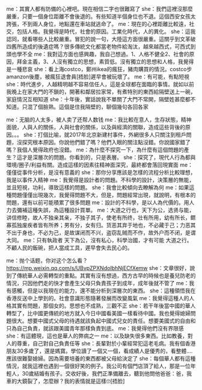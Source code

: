 me：其實人都有防備的心裡吧。現在相信二字也很難寫了
she：我們這裡沒那麼嚴重，只要一個身位距離不會後退的。有些知道半個身位也不退。這個西安女孩太誇張，不到兩人身位，地點還在車站就逃命了。
me：現在的心裡距離比較遠，社交，包括人格。我覺得是時代，社會的原因。工業化時代，人的異化。
she：這我認同，就看哪些人比較嚴重。冒犯的說一句，大陸這方面很嚴重。這關乎到文革破四舊所造成的後遺症嗎？很多傳統文化都當老物件給淘汰，越來越西式，可西式到頭也學不全
me：我對這方面也感興趣，我自己想過。1、人格不健全2、社會的原因，拜金主義，3、人沒有獨立的思想，素質低。沒有獨立的思想和人格，我覺得是一種悲哀
she：看上海costco，鄭州ikea的瘋狂，豬肉購買的情況。costco步amanzon後塵，被瘋狂退會員[捂脸]遲早會被玩壞了。
me：有可能，有點短視
she：時代進步，人越精明越不容易信任人，這是全球都在面臨的事情。就如以前我晚上在家大門的不鎖的，開著和鄰居拉家常，有煮特別的東西給隔壁送上一碗，家庭情況互相知道
she：十年後，實話說我不單關了大門不常開，隔壁姓甚麼都不知道。只混了個臉熟。這個是住我隔壁的，聊個幾句各回各家

me：无脑的人太多，被人卖了还帮人数钱
me：我比較在意人，生存狀態，精神面貌，人與人的關係，人與社會的關係，以及與經濟的關聯，造成這些背後的原因。。。
she：打個比喻，就2017年北京新建村事件，外網很多人只關注到租戶問題，沒探究根本原因。你說他們錯了嗎？他們入眼的關注點沒錯。你說國家錯了嗎？我個人覺得政府也沒錯。
me：為什麼不探究一下，為什麼有這個問題的產生？這才是深層次的問題。你看到的，只是表層。
she：探究了，現代人行為都與環境/圈子/利益有關。造成這樣的因素往精神面深究，最終都會落回現實面
me：僅僅從事件分析，是沒有意義的
she：那你分享應該是怎樣的流程分析比較理想，我是以事件入精神
me：我覺得是設計者的問題。不科學的設計，決策層的無能，並且短視，功利，導致這樣的問題。
she：我會比較傾向去瞭解為何
me：如果這種問題僅僅出現幾次，我覺得問題不大，但是，問題經常出現，就說明，有根本的問題，還有以前可能積累了很多問題
me：設計的不科學，是以人為代價的。用人力去彌補這種失誤，為這種設計買單。
me：大道之行也，天下为公，选贤与能，讲信修睦，故人不独亲其亲，不独子其子，使老有所终，壮有所用，幼有所长，鳏寡孤独废疾者皆有所养；男有分，女有归。货恶其弃于地也，不必藏于己；力恶其不出于身也，不必为己，是故谋闭而不兴，盗窃乱贼而不作，故外户而不闭，是谓大同。
me：只有執政者 天下為公，沒有私心，科學治國，才有可能 大道之行。不顧人民的飯碗，把人當成工具，遲早會失去民心的。

me：抛个话题，你对这个怎么看？
https://mp.weixin.qq.com/s/UBvpZPXNdoIbhNjECfXemw
she：文章很好，說到了傳統華人必需轉型的重點。其實有沒有想過，西方古早的時候也是養兒防老的情況，只因他們走的快才會產生父母只負責孩子到成年，成年後就不管了
me：我有感觸，但是以我現在的能力，還不能分析到深層次的東西。
she：這種領悟我在香港反送中上學到的。社會意識形態隨著發展而改變風氣
me：我覺得這種人的人格其實有問題，那個女的。思想也不成熟，三觀不正
she：若干年後當中國的華人轉型了，比中國更傳統的地方就入今日中國看美國一樣看待中國。我也覺得媳婦問題很大。想要中國式父母的待遇就該負起中國式兒女的責任。想要美國式的自由和只為自己負責，就該跟美國青年那樣負責到底。
me：我覺得他們沒有界限感
she：有這體現，這也是華人的弊病之一
me：以及缺失很多東西。比如教養，對人的尊重，自己對自己負責任等
she：長輩對於小輩經常犯這老毛病。我有個香港朋友30多歲了，還是媽寶。學位讀了一個又一個，看成績人是優秀的，看整體....應該很難娶媳婦。因為需要培養的東西都被父母給決定了
she：每個華人都有這種情況，就我這裡也遇到一個很好笑的例子。我公司有個門店頂了給人，那是一位年輕人，30歲結婚有孩子。交收好後，我們正準備離去，聽到他問他爸爸：爸，我車的大鏡裂了，怎麼辦？我的表情就是這樣🙄[捂脸]

